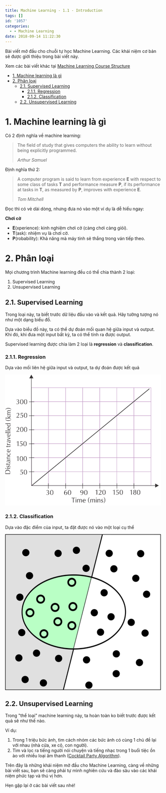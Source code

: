 ```yaml
---
title: Machine Learning - 1.1 - Introduction
tags: []
id: '1057'
categories:
  - - Machine Learning
date: 2018-09-14 11:22:30
---
```


Bài viết mở đầu cho chuỗi tự học Machine Learning. Các khái niệm cơ bản sẽ được giới thiệu trong bài viết này.
<!-- more -->
Xem các bài viết khác tại [Machine Learning Course Structure](https://huntertran.ca/machine-learning-course/)

*   [1. Machine learning là gì](#1-machine-learning-là-gì)
*   [2. Phân loại](#2-phân-loại)
    *   [2.1. Supervised Learning](#21-supervised-learning)
        *   [2.1.1. Regression](#211-regression)
        *   [2.1.2. Classification](#212-classification)
    *   [2.2. Unsupervised Learning](#22-unsupervised-learning)

# 1. Machine learning là gì

Có 2 định nghĩa về machine learning:

> The field of study that gives computers the ability to learn without being explicitly programmed.
> 
> _Arthur Samuel_

Định nghĩa thứ 2:

> A computer program is said to learn from experience **E** with respect to some class of tasks **T** and performance measure **P**, if its performance at tasks in **T**, as measured by **P**, improves with experience **E**.
> 
> _Tom Mitchell_

Đọc thì có vẻ dài dòng, nhưng đưa nó vào một ví dụ là dễ hiểu ngay:

**Chơi cờ**

*   **E**(xperience): kinh nghiệm chơi cờ (càng chơi càng giỏi).
*   **T**(ask): nhiệm vụ là chơi cờ.
*   **P**(robability): Khả năng mà máy tính sẽ thắng trong ván tiếp theo.

# 2. Phân loại

Mọi chương trình Machine learning đều có thể chia thành 2 loại:

1.  Supervised Learning
2.  Unsupervised Learning

## 2.1. Supervised Learning

Trong loại này, ta biết trước dữ liệu đầu vào và kết quả. Hãy tưởng tượng nó như một dạng biểu đồ.

Dựa vào biểu đồ này, ta có thể dự đoán mối quan hệ giữa input và output. Khi đó, khi đưa một input bất kỳ, ta có thể tính ra được output.

Supervised learning được chia làm 2 loại là **regression** và **classification**.

### 2.1.1. Regression

Dựa vào mối liên hệ giữa input và output, ta dự đoán được kết quả

![bieu do](/images/flickr/1856/42867061930_e41c2f94c0_o.png)

### 2.1.2. Classification

Dựa vào đặc điểm của input, ta đặt được nó vào một loại cụ thể

![classification](/images/flickr/1879/43958802164_a713ef73dc_o.png)

## 2.2. Unsupervised Learning

Trong "thể loại" machine learning này, ta hoàn toàn ko biết trước được kết quả sẽ như thế nào.

Ví dụ:

1.  Trong 1 triệu bức ảnh, tìm cách nhóm các bức ảnh có cùng 1 chủ đề lại với nhau (nhà cửa, xe cộ, con người).
2.  Tìm và lọc ra tiếng người nói chuyện và tiếng nhạc trong 1 buổi tiệc ồn ào với nhiều loại âm thanh ([Cocktail Party Algorithm](https://en.wikipedia.org/wiki/Cocktail_party_effect)).

Trên đây là những khái niệm mở đầu cho Machine Learning, càng về những bài viết sau, bạn sẽ càng phải tự mình nghiên cứu và đào sâu vào các khái niệm phức tạp và thú vị hơn.

Hẹn gặp lại ở các bài viết sau nhé!